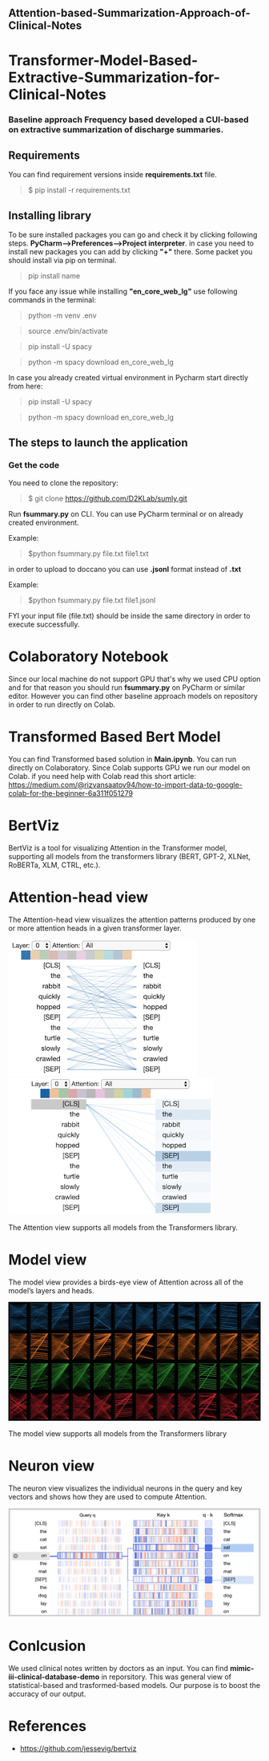 ## Attention-based-Summarization-Approach-of-Clinical-Notes

# Transformer-Model-Based-Extractive-Summarization-for-Clinical-Notes


                  
### Baseline approach Frequency based developed a CUI-based on extractive summarization of discharge summaries.


   ## Requirements
You can find requirement versions inside **requirements.txt** file.

> $ pip install -r requirements.txt

## Installing library

To be sure installed packages you can go and check it by clicking following steps. **PyCharm-->Preferences-->Project interpreter**. in case you need to install new packages you can add by clicking **"+"** there.
Some packet you should install via pip on terminal. 
> pip install name

If you face any issue while installing  **"en_core_web_lg"** use following commands in the terminal:

>python -m venv .env

>source .env/bin/activate

>pip install -U spacy

>python -m spacy download en_core_web_lg

In case you already created virtual environment in Pycharm start directly from here:

>pip install -U spacy

>python -m spacy download en_core_web_lg

## The steps to launch the application
### Get the code

You need to clone the repository:

> $ git clone https://github.com/D2KLab/sumly.git

Run **fsummary.py** on CLI. You can use PyCharm terminal or on already created environment.

Example: 
>$python fsummary.py file.txt file1.txt

in order to upload to doccano you can use **.jsonl** format instead of **.txt**

Example: 
>$python fsummary.py file.txt file1.jsonl

FYI your input file (file.txt) should be inside the same directory in order to execute successfully.

# Colaboratory Notebook

Since our local machine do not support GPU that's why we used CPU option and for that reason you should run **fsummary.py** on PyCharm or similar editor. 
However you can find  other baseline approach models on repository in order to run directly on Colab. 


# Transformed Based Bert Model

You can find Transformed based solution in **Main.ipynb**. You can run directly on Colaboratory. Since Colab supports GPU we run our model on Colab.
if you need help with Colab read this short article: https://medium.com/@rizvansaatov94/how-to-import-data-to-google-colab-for-the-beginner-6a311f051279

# BertViz

BertViz is a tool for visualizing Attention in the Transformer model, supporting all models from the transformers library (BERT, GPT-2, XLNet, RoBERTa, XLM, CTRL, etc.).

# Attention-head view
The Attention-head view visualizes the attention patterns produced by one or more attention heads in a given transformer layer.

![alt text](https://github.com/D2KLab/sumly/blob/main/images/head_thumbnail_left.png) 
![alt text](https://github.com/D2KLab/sumly/blob/main/images/head_thumbnail_right.gif) 

The Attention view supports all models from the Transformers library.

# Model view

The model view provides a birds-eye view of Attention across all of the model’s layers and heads.

![alt text](https://github.com/D2KLab/sumly/blob/main/images/model_thumbnail.jpg) 

The model view supports all models from the Transformers library

# Neuron view

The neuron view visualizes the individual neurons in the query and key vectors and shows how they are used to compute Attention.

![alt text](https://github.com/D2KLab/sumly/blob/master/Images/neuron_thumbnail.png)


# Conlcusion


We used clinical notes written by doctors as an input. You can find  **mimic-iii-clinical-database-demo** in reporsitory. This was general view of statistical-based and trasformed-based models. Our purpose is to boost the accuracy of our output. 

# References

- https://github.com/jessevig/bertviz
